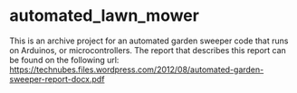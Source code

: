 # automated_lawn_mower
This is an archive project for an automated garden sweeper code that runs on Arduinos, or microcontrollers. The report that describes this report can be found on the following url: https://technubes.files.wordpress.com/2012/08/automated-garden-sweeper-report-docx.pdf
